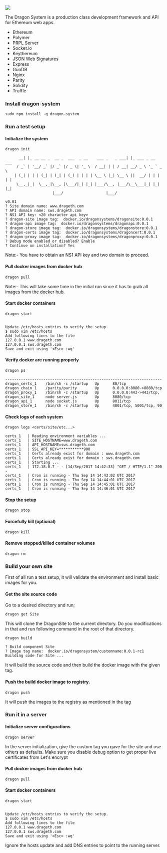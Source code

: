 ![](http://i.imgur.com/NjzAc7S.png)

The Dragon System is a production class development framework and API for Ethereum web apps.

* Ethereum
* Polymer
* PRPL Server
* Socket.io
* Keythereum 
* JSON Web Signatures
* Express
* GunDB
* Nginx
* Parity
* Solidity
* Truffle


### Install dragon-system

`sudo npm install -g dragon-system`

### Run a test setup

#### Initialize the system

`dragon init`

```         _                                             _                     
      __| |_ __ __ _  __ _  ___  _ __    ___ _   _ ___| |_ ___ _ __ ___      
     / _` | '__/ _` |/ _` |/ _ \| '_ \  / __| | | / __| __/ _ \ '_ ` _ \     
    | (_| | | | (_| | (_| | (_) | | | | \__ \ |_| \__ \ ||  __/ | | | | |    
     \__,_|_|  \__,_|\__, |\___/|_| |_| |___/\__, |___/\__\___|_| |_| |_|    
                     |___/                   |___/                           
                                                                   v0.01
? Site domain name: www.drageth.com
? API domain name: sws.drageth.com
? NS1 API key: <20 character api key>
? dragon-site image tag:  docker.io/dragonsystems/dragonsite:0.0.1
? dragon-api image tag:  docker.io/dragonsystems/dragonapi:0.0.1
? dragon-store image tag:  docker.io/dragonsystems/dragonstore:0.0.1
? dragon-certs image tag:  docker.io/dragonsystems/dragoncert:0.0.1
? dragon-proxy image tag:  docker.io/dragonsystems/dragonproxy:0.0.1
? Debug mode enabled or disabled? Enable
? Continue on installation? Yes
```

Note:-  You have to obtain an NS1 API key and two domain to proceed. 

#### Pull docker images from docker hub

`dragon pull`

Note:- This will take some time in the initial run since it has to grab all images from the docker hub.

#### Start docker containers

`dragon start`

```Starting up docker containers ... 

Update /etc/hosts entries to verify the setup.
$ sudo vim /etc/hosts
Add following lines to the file
127.0.0.1 www.drageth.com
127.0.0.1 sws.drageth.com
Save and exit using '<Esc> :wq'
```

#### Verify docker are running properly

`dragon ps`

```     Name               Command         State            Ports                                  
----------------------------------------------------------------------
dragon_certs_1    /bin/sh -c /startup   Up      80/tcp                                                                 
dragon_chain_1    /parity/parity        Up      0.0.0.0:8080->8080/tcp
dragon_proxy_1    /bin/sh -c /startup   Up      0.0.0.0:443->443/tcp, 
dragon_site_1     node server.js        Up      8080/tcp                                                               
dragon_api_1      node socket.js        Up      8011/tcp                                                               
dragon_store_1    /bin/sh -c /startup   Up      4001/tcp, 5001/tcp, 90
```

#### Check logs of each system

`dragon logs <certs/site/etc...>`

```Attaching to dragon_certs_1
certs_1   | Reading environment variables ...
certs_1   | SITE_HOSTNAME=www.drageth.com
certs_1   | API_HOSTNAME=sws.drageth.com
certs_1   | SSL_API_KEY=***********900
certs_1   | Certs already exist for domain : www.drageth.com
certs_1   | Certs already exist for domain : sws.drageth.com
certs_1   | Starting ... 
certs_1   | 172.18.0.7 - - [14/Sep/2017 14:42:33] "GET / HTTP/1.1" 200 -
certs_1   | Cron is running - Thu Sep 14 14:43:02 UTC 2017
certs_1   | Cron is running - Thu Sep 14 14:44:01 UTC 2017
certs_1   | Cron is running - Thu Sep 14 14:45:01 UTC 2017
certs_1   | Cron is running - Thu Sep 14 14:46:01 UTC 2017
```

#### Stop the setup 

`dragon stop`

#### Forcefully kill (optional)

`dragon kill`

#### Remove stopped/killed container volumes

`dragon rm`

### Build your own site

First of all run a test setup, it will validate the environment and install basic images for you.

#### Get the site source code

Go to a desired directory and run;

`dragon get Site`

This will clone the DragonSite to the current directory. Do you modifications in that and run following command in the root of that directory.

`dragon build`

```[localhost DragonSite]$ dragon build
? Build component Site
? Image tag name:  docker.io/dragonsystem/customname:0.0.1-rc1
Building code for Site ... 
```

It will build the source code and then build the docker image with the given tag.

#### Push the build docker image to registry.

`dragon push` 

It will push the images to the registry as mentioned in the tag

### Run it in a server

#### Initialize server configurations

`dragon server`

In the server initialization, give the custom tag you gave for the site and use others as defaults. Make sure you disable debug option to get proper live certificates from Let's encrypt

#### Pull docker images from docker hub

`dragon pull`

#### Start docker containers

`dragon start`

```Starting up docker containers ... 

Update /etc/hosts entries to verify the setup.
$ sudo vim /etc/hosts
Add following lines to the file
127.0.0.1 www.drageth.com
127.0.0.1 sws.drageth.com
Save and exit using '<Esc> :wq'
```

Ignore the hosts update and add DNS entries to point to the running server.
